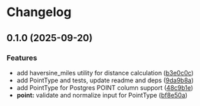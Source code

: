 # Changelog

## 0.1.0 (2025-09-20)


### Features

* add haversine_miles utility for distance calculation ([b3e0c0c](https://github.com/iloveitaly/sqlalchemy-postgres-point/commit/b3e0c0c0b045c19dd7c345b2735fbf3d4898207f))
* add PointType and tests, update readme and deps ([9da9b8a](https://github.com/iloveitaly/sqlalchemy-postgres-point/commit/9da9b8ad868cff3d9979462c0ab21031dffb66b2))
* add PointType for Postgres POINT column support ([48c9b1e](https://github.com/iloveitaly/sqlalchemy-postgres-point/commit/48c9b1e46bdc5b04b438da403a398929953d0804))
* **point:** validate and normalize input for PointType ([bf8e50a](https://github.com/iloveitaly/sqlalchemy-postgres-point/commit/bf8e50a13a6abe0d3d93e15945e68590b3c337f0))
